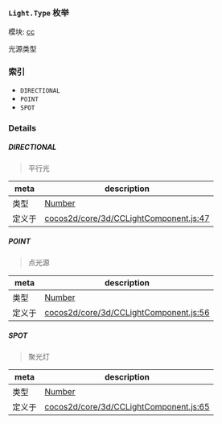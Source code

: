 ### `Light.Type` 枚举



模块: [cc](../modules/cc.md)


光源类型


### 索引
  - `DIRECTIONAL`
  - `POINT`
  - `SPOT`

### Details


##### DIRECTIONAL

> 平行光

| meta | description |
|------|-------------|
| 类型 | <a href="https://developer.mozilla.org/en/JavaScript/Reference/Global_Objects/Number" class="crosslink external" target="_blank">Number</a> |
| 定义于 | [cocos2d/core/3d/CCLightComponent.js:47](https://github.com/cocos-creator/engine/blob/75ac6640e7f40c3c34c913047be42ae5f8a96d74/cocos2d/core/3d/CCLightComponent.js#L47) |



##### POINT

> 点光源

| meta | description |
|------|-------------|
| 类型 | <a href="https://developer.mozilla.org/en/JavaScript/Reference/Global_Objects/Number" class="crosslink external" target="_blank">Number</a> |
| 定义于 | [cocos2d/core/3d/CCLightComponent.js:56](https://github.com/cocos-creator/engine/blob/75ac6640e7f40c3c34c913047be42ae5f8a96d74/cocos2d/core/3d/CCLightComponent.js#L56) |



##### SPOT

> 聚光灯

| meta | description |
|------|-------------|
| 类型 | <a href="https://developer.mozilla.org/en/JavaScript/Reference/Global_Objects/Number" class="crosslink external" target="_blank">Number</a> |
| 定义于 | [cocos2d/core/3d/CCLightComponent.js:65](https://github.com/cocos-creator/engine/blob/75ac6640e7f40c3c34c913047be42ae5f8a96d74/cocos2d/core/3d/CCLightComponent.js#L65) |


